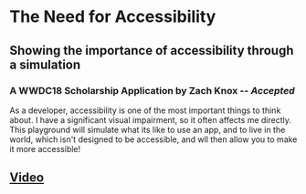 # The Need for Accessibility
## Showing the importance of accessibility through a simulation
### A WWDC18 Scholarship Application by Zach Knox -- _Accepted_

As a developer, accessibility is one of the most important things to think about. I have a significant visual impairment, so it often affects me directly. This playground will simulate what its like to use an app, and to live in the world, which isn't designed to be accessible, and wll then allow you to make it more accessible!

## [Video](https://youtu.be/Kl4ZJdD8dkY)
